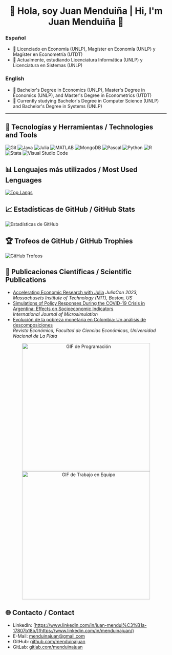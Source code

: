 <h1 align="center">👋 Hola, soy Juan Menduiña | Hi, I'm Juan Menduiña 👋</h1>

### Español
- 🔭 Licenciado en Economía (UNLP), Magíster en Economía (UNLP) y Magíster en Econometría (UTDT)
- 🌱 Actualmente, estudiando Licenciatura Informática (UNLP) y Licenciatura en Sistemas (UNLP)

### English
- 🔭 Bachelor's Degree in Economics (UNLP), Master's Degree in Economics (UNLP), and Master's Degree in Econometrics (UTDT)
- 🌱 Currently studying Bachelor's Degree in Computer Science (UNLP) and Bachelor's Degree in Systems (UNLP)

---

## 🚀 Tecnologías y Herramientas / Technologies and Tools
![Git](https://img.shields.io/badge/Git-F05032?style=flat-square&logo=git&logoColor=white) ![Java](https://img.shields.io/badge/Java-007396?style=flat-square&logo=java&logoColor=white) ![Julia](https://img.shields.io/badge/Julia-9558B2?style=flat-square&logo=julia&logoColor=white) ![MATLAB](https://img.shields.io/badge/MATLAB-0076A8?style=flat-square&logo=mathworks&logoColor=white) ![MongoDB](https://img.shields.io/badge/MongoDB-47A248?style=flat-square&logo=mongodb&logoColor=white) ![Pascal](https://img.shields.io/badge/Pascal-00599C?style=flat-square&logo=pascal&logoColor=white) ![Python](https://img.shields.io/badge/Python-3776AB?style=flat-square&logo=python&logoColor=white) ![R](https://img.shields.io/badge/R-276DC3?style=flat-square&logo=r&logoColor=white) ![Stata](https://img.shields.io/badge/Stata-1A558F?style=flat-square&logo=stata&logoColor=white) ![Visual Studio Code](https://img.shields.io/badge/Visual%20Studio%20Code-007ACC?style=flat-square&logo=visual-studio-code&logoColor=white)

## 📊 Lenguajes más utilizados / Most Used Lenguages
[![Top Langs](https://github-readme-stats.vercel.app/api/top-langs/?username=menduinajuan&layout=compact&theme=radical&cache_seconds=3600)](https://github.com/anuraghazra/github-readme-stats)

## 📈 Estadísticas de GitHub / GitHub Stats
![Estadísticas de GitHub](https://github-readme-stats.vercel.app/api?username=menduinajuan&show_icons=true&theme=radical)

## 🏆 Trofeos de GitHub / GitHub Trophies
![GitHub Trofeos](https://github-profile-trophy.vercel.app/?username=menduinajuan&theme=monokai&cache_seconds=3600)

## 📝 Publicaciones Científicas / Scientific Publications

- [Accelerating Economic Research with Julia](http://dx.doi.org/10.13140/RG.2.2.32709.05604)
  *JuliaCon 2023, Massachusets Institute of Technology (MIT), Boston, US*
- [Simulations of Policy Responses During the COVID-19 Crisis in Argentina: Effects on Socioeconomic Indicators](https://www.microsimulation.pub/articles/00269)  
  *International Journal of Microsimulation*
- [Evolución de la pobreza monetaria en Colombia: Un análisis de descomposiciones](https://doi.org/10.24215/18521649e026)  
  *Revista Económica, Facultad de Ciencias Económicas, Universidad Nacional de La Plata*

<div align="center">
    <img src="https://media.giphy.com/media/qgQUggAC3Pfv687qPC/giphy.gif" alt="GIF de Programación" width="400">
    <img src="https://media1.giphy.com/media/v1.Y2lkPTc5MGI3NjExbGZ5OHRiOHJjdnY2NXFzMXp4dGk2ejhib3Z0YzBpOGRpYTVwdDhiciZlcD12MV9pbnRlcm5hbF9naWZfYnlfaWQmY3Q9Zw/11IRfBXYw64gZW/giphy.gif" alt="GIF de Trabajo en Equipo" width="400">
</div>

## 🌐 Contacto / Contact
- LinkedIn: [https://www.linkedin.com/in/juan-mendui%C3%B1a-17807b18b/](https://www.linkedin.com/in/menduinajuan/)
- E-Mail: [menduinajuan@gmail.com](mailto:menduinajuan@gmail.com)
- GitHub: [github.com/menduinajuan](https://github.com/menduinajuan)
- GitLab: [gitlab.com/menduinajuan](https://gitlab.com/menduinajuan)